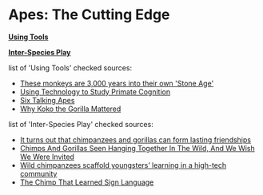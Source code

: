 # Apes: The Cutting Edge

**[Using Tools](https://github.com/lyerlajd/INFOTC1600markdown/blob/main/UsingTools.md)**

**[Inter-Species Play](https://github.com/lyerlajd/INFOTC1600markdown/blob/main/InterSpeciesPlay.md)**


 
list of 'Using Tools' checked sources:
  * [These monkeys are 3,000 years into their own 'Stone Age'](https://www.nationalgeographic.com/science/article/capuchin-monkeys-used-stone-tools-3000-years-oldest-outside-africa)
  * [Using Technology to Study Primate Cognition](https://www.lpzoo.org/science-project/using-technology-to-study-primate-cognition/)
  * [Six Talking Apes](https://www.smithsonianmag.com/science-nature/six-talking-apes-48085302/)
  * [Why Koko the Gorilla Mattered](https://www.nationalgeographic.com/animals/article/gorillas-koko-sign-language-culture-animals)

list of 'Inter-Species Play' checked sources:
  * [It turns out that chimpanzees and gorillas can form lasting friendships](https://www.npr.org/2022/11/11/1135887754/chimpanzees-gorillas-relationships-nouabale-ndoki-park)
  * [Chimps And Gorillas Seen Hanging Together In The Wild, And We Wish We Were Invited](https://www.sciencealert.com/chimps-and-gorillas-seen-hanging-together-in-the-wild-and-we-wish-we-were-invited)
  * [Wild chimpanzees scaffold youngsters’ learning in a high-tech community](https://www.pnas.org/doi/10.1073/pnas.1920430117)
  * [The Chimp That Learned Sign Language](https://www.npr.org/2008/05/28/90516132/the-chimp-that-learned-sign-language)
